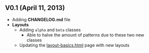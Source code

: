 ## V0.1 (April 11, 2013)

- Adding **CHANGELOG.md** file
- **Layouts**
	- Adding `alpha` and `beta` classes
		- Able to halve the amount of patterns due to these two new classes
	- Updating the [layout-basics.html](https://github.com/wylie/DNA/blob/master/docs/layouts-basic.html) page with new layouts